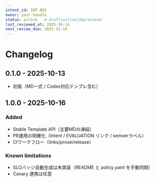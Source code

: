 ```yaml
---
intent_id: INT-001
owner: your-handle
status: active   # draft|active|deprecated
last_reviewed_at: 2025-10-14
next_review_due: 2025-11-14
---
```


# Changelog

## 0.1.0 - 2025-10-13

- 初版（MD一式 / Codex対応テンプレ含む）

## 1.0.0 - 2025-10-16

### Added

- Stable Template API（主要MDの凍結）
- PR運用の明確化（Intent / EVALUATION リンク / semverラベル）
- CIワークフロー（links/prose/release）

### Known limitations

- SLOバッジ自動生成は未実装（README と policy.yaml を手動同期）
- Canary 連携は任意
